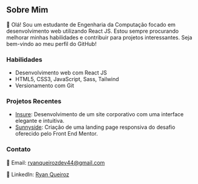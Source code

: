 ## Sobre Mim

👋 Olá! Sou um estudante de Engenharia da Computação focado em desenvolvimento web utilizando React JS. Estou sempre procurando melhorar minhas habilidades e contribuir para projetos interessantes. Seja bem-vindo ao meu perfil do GitHub!

### Habilidades

- Desenvolvimento web com React JS
- HTML5, CSS3, JavaScript, Sass, Tailwind
- Versionamento com Git

### Projetos Recentes

- [Insure](https://ryiianqueiroz.github.io/insure-react-project/): Desenvolvimento de um site corporativo com uma interface elegante e intuitiva.
- [Sunnyside](https://ryiianqueiroz.github.io/react-sunnyside-responsive/): Criação de uma landing page responsiva do desafio oferecido pelo Front End Mentor.

### Contato

📧 Email: ryanqueirozdev44@gmail.com

💼 LinkedIn: [Ryan Queiroz](https://www.linkedin.com/in/ryan-queiroz-4305212ba/)
